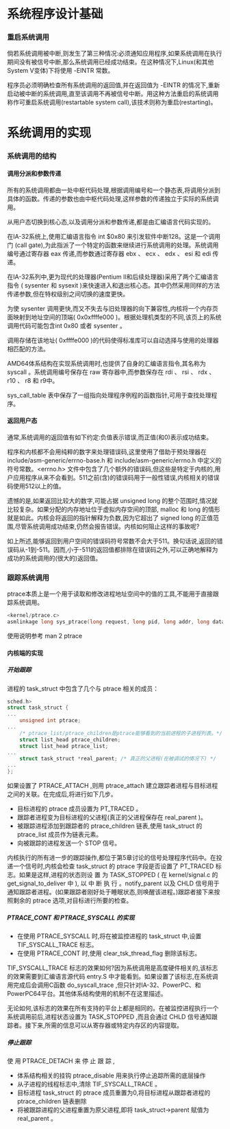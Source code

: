 # 系统程序设计基础

### 重启系统调用

倘若系统调用被中断,则发生了第三种情况:必须通知应用程序,如果系统调用在执行期间没有被信号中断,那么系统调用已经成功结束。在这种情况下,Linux(和其他System V变体)下将使用 -EINTR 常数。

程序员必须明确检查所有系统调用的返回值,并在返回值为 -EINTR 的情况下,重新启动被中断的系统调用,直至该调用不再被信号中断。用这种方法重启的系统调用称作可重启系统调用(restartable system call),该技术则称为重启(restarting)。

# 系统调用的实现

### 系统调用的结构

#### 调用分派和参数传递

所有的系统调用都由一处中枢代码处理,根据调用编号和一个静态表,将调用分派到具体的函数。传递的参数也由中枢代码处理,这样参数的传递独立于实际的系统调用。

从用户态切换到核心态,以及调用分派和参数传递,都是由汇编语言代码实现的。

在IA-32系统上,使用汇编语言指令 int $0x80 来引发软件中断128。这是一个调用门 (call gate),为此指派了一个特定的函数来继续进行系统调用的处理。系统调用编号通过寄存器 eax 传递,而参数通过寄存器 ebx 、 ecx 、 edx 、 esi 和 edi 传递。

在IA-32系列中,更为现代的处理器(Pentium II和后续处理器)采用了两个汇编语言指令 ( sysenter 和 sysexit )来快速进入和退出核心态。其中仍然采用同样的方法传递参数,但在特权级别之间切换的速度更快。

为使 sysenter 调用更快,而又不失去与旧处理器的向下兼容性,内核将一个内存页面映射到地址空间的顶端( 0x0xffffe000 )。根据处理机类型的不同,该页上的系统调用代码可能包含int 0x80 或者 sysenter 。

调用存储在该地址( 0xffffe000 )的代码使得标准库可以自动选择与使用的处理器相匹配的方法。

AMD64体系结构在实现系统调用时,也提供了自身的汇编语言指令,其名称为 syscall 。系统调用编号保存在 raw 寄存器中,而参数保存在 rdi 、 rsi 、 rdx 、 r10 、 r8 和 r9中。

sys_call_table 表中保存了一组指向处理程序例程的函数指针,可用于查找处理程序。

#### 返回用户态

通常,系统调用的返回值有如下约定:负值表示错误,而正值(和0)表示成功结束。

程序和内核都不会用纯粹的数字来处理错误码,这里使用了借助于预处理器在 include/asm-generic/errno-base.h 和 include/asm-generic/errno.h 中定义的符号常数。<errno.h> 文件中包含了几个额外的错误码,但这些是特定于内核的,用户应用程序从来不会看到。511之前(含)的错误码用于一般性错误,内核相关的错误码使用512以上的值。

遗憾的是,如果返回比较大的数字,可能占据 unsigned long 的整个范围时,情况就比较复杂。如果分配的内存地址位于虚拟内存空间的顶部, malloc 和 long 的情形就是如此。内核会将返回的指针解释为负数,因为它超出了 signed long 的正值范围,尽管系统调用成功结束,仍然会报告错误。内核如何阻止这样的事故呢?

如上所述,能够返回到用户空间的错误码符号常数不会大于511。换句话说,返回的错误码从-1到-511。因而,小于-511的返回值都排除在错误码之外,可以正确地解释为成功的系统调用的(很大的)返回值。

### 跟踪系统调用

ptrace本质上是一个用于读取和修改进程地址空间中的值的工具,不能用于直接跟踪系统调用。

```c
<kernel/ptrace.c>
asmlinkage long sys_ptrace(long request, long pid, long addr, long data);
```

使用说明参考  man 2 ptrace

#### 内核端的实现

##### 开始跟踪

进程的 task_struct 中包含了几个与 ptrace 相关的成员：

```c
sched.h>
struct task_struct {
...
    unsigned int ptrace;
...
    /* ptrace_list/ptrace_children是ptrace能够看到的当前进程的子进程列表。*/
    struct list_head ptrace_children;
    struct list_head ptrace_list;
...
    struct task_struct *real_parent; /* 真正的父进程(在被调试的情况下) */
...
};
```

如果设置了 PTRACE_ATTACH ,则用 ptrace_attach 建立跟踪者进程与目标进程之间的关联。在完成后,将进行如下几步。

- 目标进程的 ptrace 成员设置为 PT_TRACED 。
- 跟踪者进程变为目标进程的父进程(真正的父进程保存在 real_parent )。
- 被跟踪进程添加到跟踪者的 ptrace_children 链表,使用 task_struct 的 ptrace_list 成员作为链表元素。
- 向被跟踪的进程发送一个 STOP 信号。

内核执行的所有进一步的跟踪操作,都位于第5章讨论的信号处理程序代码中。在投递一个信号时,内核会检查 task_struct 的 ptrace 字段是否设置了 PT_TRACED 标志。如果是这样,进程的状态则设 置 为 TASK_STOPPED ( 在 kernel/signal.c 的 get_signal_to_deliver 中 ), 以 中 断 执 行 。notify_parent 以及 CHLD 信号用于通知跟踪者进程。(如果跟踪者刚好处于睡眠状态,则唤醒该进程。)跟踪者接下来按照剩余的 ptrace 选项,对目标进行所要的检查。

##### PTRACE_CONT 和 PTRACE_SYSCALL 的实现

- 在使用 PTRACE_SYSCALL 时,将在被监控进程的 task_struct 中,设置 TIF_SYSCALL_TRACE 标志。
- 在使用 PTRACE_CONT 时,使用 clear_tsk_thread_flag 删除该标志。


TIF_SYSCALL_TRACE 标志的效果如何?因为系统调用是高度硬件相关的,该标志的效果需要到汇编语言源代码 entry.S 中才能看到。如果设置了该标志,在系统调用完成后会调用C函数 do_syscall_trace ,但只针对IA-32、PowerPC、和PowerPC64平台。其他体系结构使用的机制不在这里描述。

无论如何,该标志的效果在所有支持的平台上都是相同的。在被监控进程执行一个系统调用前后,进程状态设置为 TASK_STOPPED ,而且会通过 CHLD 信号通知跟踪者。接下来,所需的信息可以从寄存器或特定内存区的内容提取。

##### 停止跟踪

使 用 PTRACE_DETACH 来 停 止 跟 踪 ,

- 体系结构相关的挂钩 ptrace_disable 用来执行停止追踪所需的底层操作
- 从子进程的线程标志中,清除 TIF_SYSCALL_TRACE 。
- 目标进程 task_struct 的 ptrace 成员重置为0,将目标进程从跟踪者进程的 ptrace_children 链表删除
- 将被跟踪进程的父进程重置为原父进程,即将 task_struct->parent 赋值为 real_parent 。

